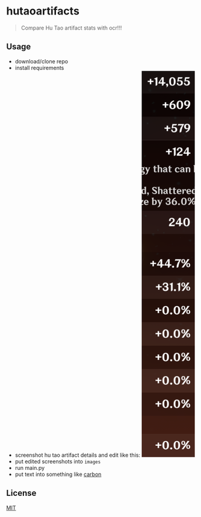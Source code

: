 # hutaoartifacts

> Compare Hu Tao artifact stats with ocr!!!

## Usage

- download/clone repo
- install requirements
- screenshot hu tao artifact details and edit like this:
![edited artifact details screenshot](example.png)
- put edited screenshots into `images`
- run main.py
- put text into something like [carbon](https://carbon.now.sh/)

## License
[MIT](https://github.com/RealCyGuy/hutaoartifacts/blob/main/LICENSE.md)
